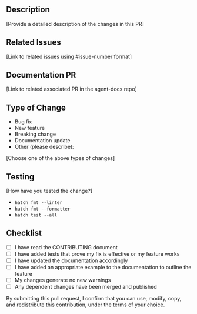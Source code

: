 ## Description
[Provide a detailed description of the changes in this PR]

## Related Issues
[Link to related issues using #issue-number format]

## Documentation PR
[Link to related associated PR in the agent-docs repo]

## Type of Change
- Bug fix
- New feature
- Breaking change
- Documentation update
- Other (please describe):

[Choose one of the above types of changes]


## Testing
[How have you tested the change?]

* `hatch fmt --linter`
* `hatch fmt --formatter`
* `hatch test --all`


## Checklist
- [ ] I have read the CONTRIBUTING document
- [ ] I have added tests that prove my fix is effective or my feature works
- [ ] I have updated the documentation accordingly
- [ ] I have added an appropriate example to the documentation to outline the feature
- [ ] My changes generate no new warnings
- [ ] Any dependent changes have been merged and published

By submitting this pull request, I confirm that you can use, modify, copy, and redistribute this contribution, under the terms of your choice.
